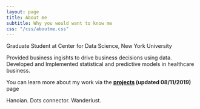 ```yaml
---
layout: page
title: About me
subtitle: Why you would want to know me
css: "/css/aboutme.css"
---
```


<div id="aboutme-section">

<p class="about-text">
<span class="fa fa-fa fa-institution about-icon"></span>
Graduate Student at Center for Data Science, New York University
</p>

<p class="about-text">
  
<span class="fa fa-code about-icon"></span>

Provided business ingishts to drive business decisions using data. Developed and Implemented statistical and predictive models in healthcare business. 

</p>

<p class="about-text">
<span class="fa fa-file-pdf-o about-icon"></span>
You can learn more about my work via the <strong><a href="https://nhungle714.github.io/projects" target="_blank" style="color:black; text-decoration: underline;">projects</a> (updated 08/11/2019)</strong> page
</p>

<p class="about-text">
<span class="fa fa-globe about-icon"></span>
Hanoian. Dots connector. Wanderlust.
</p>


</div>
